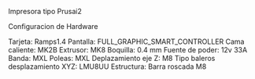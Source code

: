 Impresora tipo Prusai2

Configuracion de Hardware

Tarjeta: Ramps1.4 
Pantalla: FULL_GRAPHIC_SMART_CONTROLLER
Cama caliente: MK2B
Extrusor: MK8
Boquilla: 0.4 mm
Fuente de poder: 12v 33A
Banda: MXL
Poleas: MXL
Deplazamiento eje Z: M8
Tipo baleros desplazamiento XYZ: LMU8UU
Estructura: Barra roscada M8

